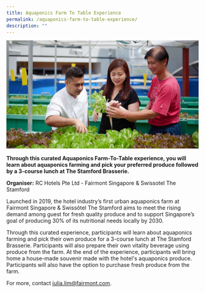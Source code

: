 ```yaml
---
title: Aquaponics Farm To Table Experience
permalink: /aquaponics-farm-to-table-experience/
description: ""
---
```

![aquaponics farm to table](/images/Challenges%20&amp;%20Deals/aquaponics_final.jpg)

**Through this curated Aquaponics Farm-To-Table experience, you will learn about aquaponics farming and pick your preferred produce followed by a 3-course lunch at The Stamford Brasserie.**

**Organiser:** RC Hotels Pte Ltd - Fairmont Singapore &amp; Swissotel The Stamford

Launched in 2019, the hotel industry’s first urban aquaponics farm at Fairmont Singapore &amp; Swissôtel The Stamford aims to meet the rising demand among guest for fresh quality produce and to support Singapore’s goal of producing 30% of its nutritional needs locally by 2030.

Through this curated experience, participants will learn about aquaponics farming and pick their own produce for a 3-course lunch at The Stamford Brasserie. Participants will also prepare their own vitality beverage using produce from the farm. At the end of the experience, participants will bring home a house-made souvenir made with the hotel's aquaponics produce. Participants will also have the option to purchase fresh produce from the farm.

For more, contact julia.lim@fairmont.com.


<style>
	.btn-link {
		display: inline-block;
	}
	a.btn-link[target="_blank"]:after {
	display: none;
}
	.btn-link > img {
		width: 100%;
	}
</style>